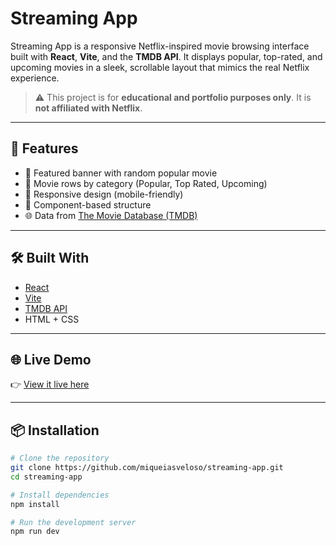 # Streaming App


Streaming App is a responsive Netflix-inspired movie browsing interface built with **React**, **Vite**, and the **TMDB API**. It displays popular, top-rated, and upcoming movies in a sleek, scrollable layout that mimics the real Netflix experience.

> ⚠️ This project is for **educational and portfolio purposes only**. It is **not affiliated with Netflix**.

---

## 🚀 Features

- 🎥 Featured banner with random popular movie
- 📂 Movie rows by category (Popular, Top Rated, Upcoming)
- 📱 Responsive design (mobile-friendly)
- 🧩 Component-based structure
- 🌐 Data from [The Movie Database (TMDB)](https://www.themoviedb.org/)

---

## 🛠️ Built With

- [React](https://react.dev/)
- [Vite](https://vitejs.dev/)
- [TMDB API](https://developer.themoviedb.org/docs)
- HTML + CSS

---


## 🌐 Live Demo

👉 [View it live here](https://miqueiasveloso.github.io/streaming-app)

---

## 📦 Installation

```bash
# Clone the repository
git clone https://github.com/miqueiasveloso/streaming-app.git
cd streaming-app

# Install dependencies
npm install

# Run the development server
npm run dev
